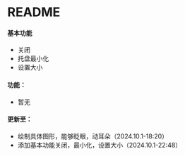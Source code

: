 # README

#### 基本功能

- 关闭
- 托盘最小化
- 设置大小

#### 功能：

- 暂无

#### 更新至：

- 绘制具体图形，能够眨眼，动耳朵（2024.10.1-18:20）
- 添加基本功能关闭，最小化，设置大小（2024.10.1-22:48）

